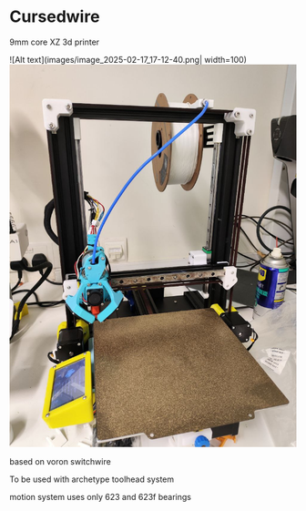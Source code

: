 # Cursedwire
9mm core XZ 3d printer

![Alt text](images/image_2025-02-17_17-12-40.png| width=100)
![Alt text](images/photo_2025-02-20_18-02-46.jpg)

based on voron switchwire

To be used with archetype toolhead system

motion system uses only 623 and 623f bearings
